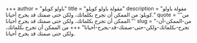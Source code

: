 +++
author = "باولو كويلو"
title = "مقولة باولو كويلو"
description = "مقولة باولو كويلو: من الممكن أن تجرح بكلماتك، ولكن حتى صمتك قد يجرح أحيانا."
quote = '''من الممكن أن تجرح بكلماتك، ولكن حتى صمتك قد يجرح أحيانا.''' 
slug = "من-الممكن-أن-تجرح-بكلماتك-ولكن-حتى-صمتك-قد-يجرح-أحيانا"
+++
من الممكن أن تجرح بكلماتك، ولكن حتى صمتك قد يجرح أحيانا.
